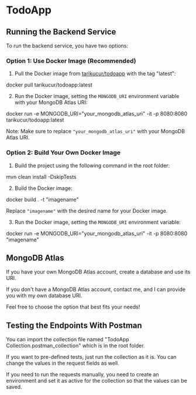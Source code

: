 # TodoApp

## Running the Backend Service

To run the backend service, you have two options:

### Option 1: Use Docker Image (Recommended)

1. Pull the Docker image from [tarikucur/todoapp](https://hub.docker.com/r/tarikucur/todoapp) with the tag "latest":

docker pull tarikucur/todoapp:latest

2. Run the Docker image, setting the `MONGODB_URI` environment variable with your MongoDB Atlas URI:

docker run -e MONGODB_URI="your_mongodb_atlas_uri" -it -p 8080:8080 tarikucur/todoapp:latest

Note: Make sure to replace `"your_mongodb_atlas_uri"` with your MongoDB Atlas URI.

### Option 2: Build Your Own Docker Image

1. Build the project using the following command in the root folder:

mvn clean install -DskipTests

2. Build the Docker image:

docker build . -t "imagename"

Replace `"imagename"` with the desired name for your Docker image.

3. Run the Docker image, setting the `MONGODB_URI` environment variable:

docker run -e MONGODB_URI="your_mongodb_atlas_uri" -it -p 8080:8080 "imagename"

## MongoDB Atlas

If you have your own MongoDB Atlas account, create a database and use its URI.

If you don't have a MongoDB Atlas account, contact me, and I can provide you with my own database URI.

Feel free to choose the option that best fits your needs!

## Testing the Endpoints With Postman

You can import the collection file named "TodoApp Collection.postman_collection" which is in the root folder.

If you want to pre-defined tests, just run the collection as it is. You can change the values in the request fields as well.

If you need to run the requests manually, you need to create an environment and set it as active for the collection so that the values can be saved.

